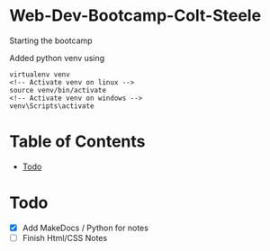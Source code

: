# Web-Dev-Bootcamp-Colt-Steele
Starting the bootcamp


Added python venv using 
```
virtualenv venv
<!-- Activate venv on linux -->
source venv/bin/activate
<!-- Activate venv on windows -->
venv\Scripts\activate
```


# Table of Contents
* [Todo](#todo)

# Todo
- [x] Add MakeDocs / Python for notes
- [ ] Finish Html/CSS Notes